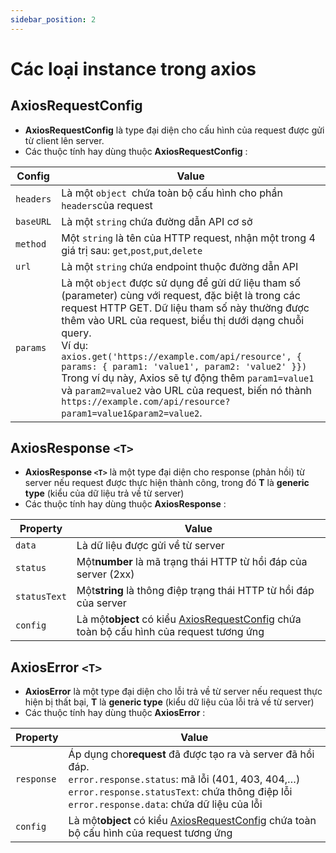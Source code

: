 ```yaml
---
sidebar_position: 2
---
```


# Các loại instance trong axios

## AxiosRequestConfig

- **AxiosRequestConfig** là type đại diện cho cấu hình của request được gửi từ client lên server.
- Các thuộc tính hay dùng thuộc **AxiosRequestConfig** :

| Config    | Value                                                                                                                                                                                                                                                                                                                                                                                                                                                                                                                |
| --------- | -------------------------------------------------------------------------------------------------------------------------------------------------------------------------------------------------------------------------------------------------------------------------------------------------------------------------------------------------------------------------------------------------------------------------------------------------------------------------------------------------------------------- |
| `headers` | Là một `object `chứa toàn bộ cấu hình cho phần `headers`của request                                                                                                                                                                                                                                                                                                                                                                                                                                                  |
| `baseURL` | Là một `string` chứa đường dẫn API cơ sở                                                                                                                                                                                                                                                                                                                                                                                                                                                                             |
| `method`  | Một `string` là tên của HTTP request, nhận một trong 4 giá trị sau: `get`,`post`,`put`,`delete`                                                                                                                                                                                                                                                                                                                                                                                                                      |
| `url`     | Là một `string` chứa endpoint thuộc đường dẫn API                                                                                                                                                                                                                                                                                                                                                                                                                                                                    |
| `params`  | Là một `object` được sử dụng để gửi dữ liệu tham số (parameter) cùng với request, đặc biệt là trong các request HTTP GET. Dữ liệu tham số này thường được thêm vào URL của request, biểu thị dưới dạng chuỗi query.<br />Ví dụ: `axios.get('https://example.com/api/resource', { params: { param1: 'value1', param2: 'value2' }})`<br />Trong ví dụ này, Axios sẽ tự động thêm `param1=value1` và `param2=value2` vào URL của request, biến nó thành `https://example.com/api/resource?param1=value1&param2=value2`. |

## AxiosResponse `<T>`

- **AxiosResponse `<T>`** là một type đại diện cho response (phản hồi) từ server nếu request được thực hiện thành công, trong đó **T** là **generic type** (kiểu của dữ liệu trả về từ server)
- Các thuộc tính hay dùng thuộc **AxiosResponse** :

| Property     | Value                                                                                                          |
| ------------ | -------------------------------------------------------------------------------------------------------------- |
| `data`       | Là dữ liệu được gửi về từ server                                                                               |
| `status`     | Một**number** là mã trạng thái HTTP từ hồi đáp của server (2xx)                                                |
| `statusText` | Một**string** là thông điệp trạng thái HTTP từ hồi đáp của server                                              |
| `config`     | Là một**object** có kiểu [AxiosRequestConfig](#axiosrequestconfig) chứa toàn bộ cấu hình của request tương ứng |

## AxiosError `<T>`

- **AxiosError** là một type đại diện cho lỗi trả về từ server nếu request thực hiện bị thất bại, **T** là **generic type** (kiểu dữ liệu của lỗi trả về từ server)
- Các thuộc tính hay dùng thuộc **AxiosError** :

| Property   | Value                                                                                                                                                                                                                     |
| ---------- | ------------------------------------------------------------------------------------------------------------------------------------------------------------------------------------------------------------------------- |
| `response` | Áp dụng cho**request** đã được tạo ra và server đã hồi đáp.<br />`error.response.status`: mã lỗi (401, 403, 404,…)<br />`error.response.statusText`: chứa thông điệp lỗi<br />`error.response.data`: chứa dữ liệu của lỗi |
| `config`   | Là một**object** có kiểu [AxiosRequestConfig](#axiosrequestconfig) chứa toàn bộ cấu hình của request tương ứng                                                                                                            |
